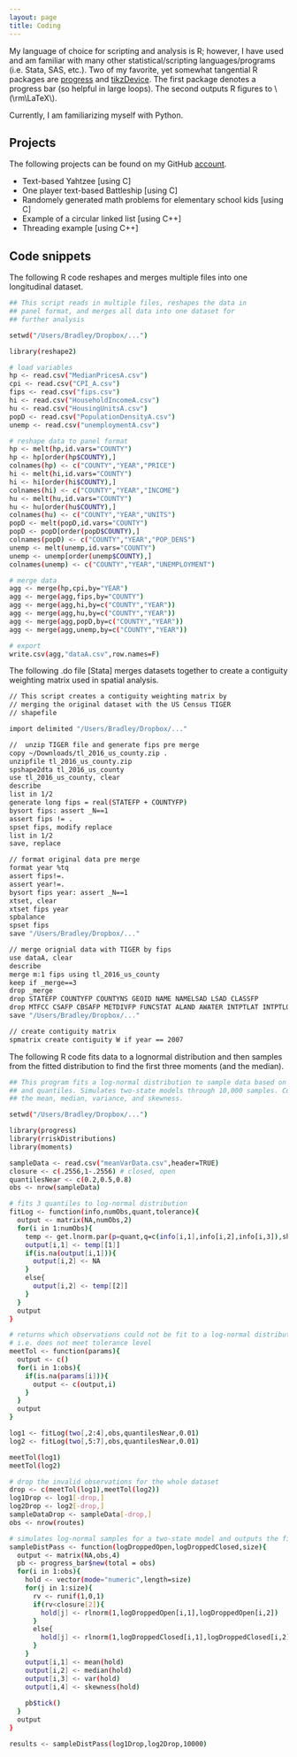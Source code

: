 ```yaml
---
layout: page
title: Coding
---
```


My language of choice for scripting and analysis is R; however, I have used and am familiar with many other statistical/scripting languages/programs (i.e. Stata, SAS, etc.). Two of my favorite, yet somewhat tangential R packages are [progress](https://cran.r-project.org/web/packages/progress/index.html) and [tikzDevice](https://cran.r-project.org/web/packages/tikzDevice/index.html). The first package denotes a progress bar (so helpful in large loops). The second outputs R figures to \\(\rm\LaTeX\\).

Currently, I am familiarizing myself with Python.

## Projects

The following projects can be found on my GitHub [account](https://github.com/jbeustice/pastCode).

* Text-based Yahtzee [using C]
* One player text-based Battleship [using C]
* Randomely generated math problems for elementary school kids [using C]
* Example of a circular linked list [using C++]
* Threading example [using C++]

## Code snippets

The following R code reshapes and merges multiple files into one longitudinal dataset.
``` sh
## This script reads in multiple files, reshapes the data in
## panel format, and merges all data into one dataset for
## further analysis

setwd("/Users/Bradley/Dropbox/...")

library(reshape2)

# load variables
hp <- read.csv("MedianPricesA.csv")
cpi <- read.csv("CPI_A.csv")
fips <- read.csv("fips.csv")
hi <- read.csv("HouseholdIncomeA.csv")
hu <- read.csv("HousingUnitsA.csv")
popD <- read.csv("PopulationDensityA.csv")
unemp <- read.csv("unemploymentA.csv")

# reshape data to panel format
hp <- melt(hp,id.vars="COUNTY")
hp <- hp[order(hp$COUNTY),]
colnames(hp) <- c("COUNTY","YEAR","PRICE")
hi <- melt(hi,id.vars="COUNTY")
hi <- hi[order(hi$COUNTY),]
colnames(hi) <- c("COUNTY","YEAR","INCOME")
hu <- melt(hu,id.vars="COUNTY")
hu <- hu[order(hu$COUNTY),]
colnames(hu) <- c("COUNTY","YEAR","UNITS")
popD <- melt(popD,id.vars="COUNTY")
popD <- popD[order(popD$COUNTY),]
colnames(popD) <- c("COUNTY","YEAR","POP_DENS")
unemp <- melt(unemp,id.vars="COUNTY")
unemp <- unemp[order(unemp$COUNTY),]
colnames(unemp) <- c("COUNTY","YEAR","UNEMPLOYMENT")

# merge data
agg <- merge(hp,cpi,by="YEAR")
agg <- merge(agg,fips,by="COUNTY")
agg <- merge(agg,hi,by=c("COUNTY","YEAR"))
agg <- merge(agg,hu,by=c("COUNTY","YEAR"))
agg <- merge(agg,popD,by=c("COUNTY","YEAR"))
agg <- merge(agg,unemp,by=c("COUNTY","YEAR"))

# export
write.csv(agg,"dataA.csv",row.names=F)
```

The following .do file [Stata] merges datasets together to create a contiguity weighting matrix used in spatial analysis.
``` sh
// This script creates a contiguity weighting matrix by
// merging the original dataset with the US Census TIGER
// shapefile

import delimited "/Users/Bradley/Dropbox/..."

//  unzip TIGER file and generate fips pre merge
copy ~/Downloads/tl_2016_us_county.zip .
unzipfile tl_2016_us_county.zip
spshape2dta tl_2016_us_county
use tl_2016_us_county, clear
describe
list in 1/2
generate long fips = real(STATEFP + COUNTYFP)
bysort fips: assert _N==1
assert fips != .
spset fips, modify replace
list in 1/2
save, replace

// format original data pre merge
format year %tq
assert fips!=.
assert year!=.
bysort fips year: assert _N==1
xtset, clear
xtset fips year
spbalance
spset fips
save "/Users/Bradley/Dropbox/..."

// merge orignial data with TIGER by fips
use dataA, clear
describe
merge m:1 fips using tl_2016_us_county
keep if _merge==3
drop _merge
drop STATEFP COUNTYFP COUNTYNS GEOID NAME NAMELSAD LSAD CLASSFP
drop MTFCC CSAFP CBSAFP METDIVFP FUNCSTAT ALAND AWATER INTPTLAT INTPTLON
save "/Users/Bradley/Dropbox/..."

// create contiguity matrix
spmatrix create contiguity W if year == 2007
```

The following R code fits data to a lognormal distribution and then samples from the fitted distribution to find the first three moments (and the median).

``` sh
## This program fits a log-normal distribution to sample data based on outcomes 
## and quantiles. Simulates two-state models through 10,000 samples. Computes
## the mean, median, variance, and skewness.

setwd("/Users/Bradley/Dropbox/...")

library(progress)
library(rriskDistributions)
library(moments)

sampleData <- read.csv("meanVarData.csv",header=TRUE)
closure <- c(.2556,1-.2556) # closed, open
quantilesNear <- c(0.2,0.5,0.8)
obs <- nrow(sampleData)

# fits 3 quantiles to log-normal distribution
fitLog <- function(info,numObs,quant,tolerance){
  output <- matrix(NA,numObs,2)
  for(i in 1:numObs){
    temp <- get.lnorm.par(p=quant,q=c(info[i,1],info[i,2],info[i,3]),show.output=F,plot=F,tol=tolerance)
    output[i,1] <- temp[[1]]
    if(is.na(output[i,1])){
      output[i,2] <- NA
    }
    else{
      output[i,2] <- temp[[2]]
    }
  }
  output
}

# returns which observations could not be fit to a log-normal distribution
# i.e. does not meet tolerance level
meetTol <- function(params){
  output <- c()
  for(i in 1:obs){
    if(is.na(params[i])){
      output <- c(output,i)
    }
  }
  output
}

log1 <- fitLog(two[,2:4],obs,quantilesNear,0.01)
log2 <- fitLog(two[,5:7],obs,quantilesNear,0.01)

meetTol(log1)
meetTol(log2)

# drop the invalid observations for the whole dataset
drop <- c(meetTol(log1),meetTol(log2))
log1Drop <- log1[-drop,]
log2Drop <- log2[-drop,]
sampleDataDrop <- sampleData[-drop,]
obs <- nrow(routes)

# simulates log-normal samples for a two-state model and outputs the first 3 moments and the median
sampleDistPass <- function(logDroppedOpen,logDroppedClosed,size){
  output <- matrix(NA,obs,4)
  pb <- progress_bar$new(total = obs)
  for(i in 1:obs){
    hold <- vector(mode="numeric",length=size)
    for(j in 1:size){
      rv <- runif(1,0,1)
      if(rv<closure[2]){
        hold[j] <- rlnorm(1,logDroppedOpen[i,1],logDroppedOpen[i,2])
      }
      else{
        hold[j] <- rlnorm(1,logDroppedClosed[i,1],logDroppedClosed[i,2])
      }
    }
    output[i,1] <- mean(hold)
    output[i,2] <- median(hold)
    output[i,3] <- var(hold)
    output[i,4] <- skewness(hold)
  
    pb$tick()
  }
  output
}

results <- sampleDistPass(log1Drop,log2Drop,10000)
```
